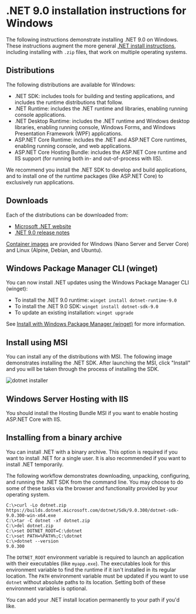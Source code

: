 # .NET 9.0 installation instructions for Windows

The following instructions demonstrate installing .NET 9.0 on Windows. These instructions augment the more general [.NET install instructions](install.md), including installing with `.zip` files, that work on multiple operating systems.

## Distributions

The following distributions are available for Windows:

- .NET SDK: includes tools for building and testing applications, and includes the runtime distributions that follow.
- .NET Runtime: includes the .NET runtime and libraries, enabling running console applications.
- .NET Desktop Runtime: includes the .NET runtime and Windows desktop libraries, enabling running console, Windows Forms, and Windows Presentation Framework (WPF) applications.
- ASP.NET Core Runtime: includes the .NET and ASP.NET Core runtimes, enabling running console, and web applications.
- ASP.NET Core Hosting Bundle: includes the ASP.NET Core runtime and IIS support (for running both in- and out-of-process with IIS).

We recommend you install the .NET SDK to develop and build applications, and to install one of the runtime packages (like ASP.NET Core) to exclusively run applications.

## Downloads

Each of the distributions can be downloaded from:

- [Microsoft .NET website](https://dotnet.microsoft.com/download/dotnet/9.0)
- [.NET 9.0 release notes](README.md)

[Container images](https://hub.docker.com/_/microsoft-dotnet) are provided for Windows (Nano Server and Server Core) and Linux (Alpine, Debian, and Ubuntu).

## Windows Package Manager CLI (winget)

You can now install .NET updates using the Windows Package Manager CLI (winget):

- To install the .NET 9.0 runtime: `winget install dotnet-runtime-9.0`
- To install the .NET 9.0 SDK: `winget install dotnet-sdk-9.0`
- To update an existing installation: `winget upgrade`

See [Install with Windows Package Manager (winget)](https://learn.microsoft.com/dotnet/core/install/windows?tabs=net70#install-with-windows-package-manager-winget) for more information.

## Install using MSI

You can install any of the distributions with MSI. The following image demonstrates installing the .NET SDK. After launching the MSI, click "Install" and you will be taken through the process of installing the SDK.

![dotnet installer](https://github.com/dotnet/core/assets/44339330/62cbf002-89ab-4d63-9f0a-69460a6ab3d0)

## Windows Server Hosting with IIS

You should install the Hosting Bundle MSI if you want to enable hosting ASP.NET Core with IIS.

## Installing from a binary archive

You can install .NET with a binary archive. This option is required if you want to install .NET for a single user. It is also recommended if you want to install .NET temporarily.

The following workflow demonstrates downloading, unpacking, configuring, and running the .NET SDK from the command line. You may choose to do some of these tasks via the browser and functionality provided by your operating system.

```console
C:\>curl -Lo dotnet.zip  https://builds.dotnet.microsoft.com/dotnet/Sdk/9.0.300/dotnet-sdk-9.0.300-win-x64.exe
C:\>tar -C dotnet -xf dotnet.zip
C:\>del dotnet.zip
C:\>set DOTNET_ROOT=C:\dotnet
C:\>set PATH=%PATH%;C:\dotnet
C:\>dotnet --version
9.0.300
```

The `DOTNET_ROOT` environment variable is required to launch an application with their executables (like `myapp.exe`). The executables look for this environment variable to find the runtime if it isn't installed in its regular location. The `PATH` environment variable must be updated if you want to use `dotnet` without absolute paths to its location. Setting both of these environment variables is optional.

You can add your .NET install location permanently to your path if you'd like.
